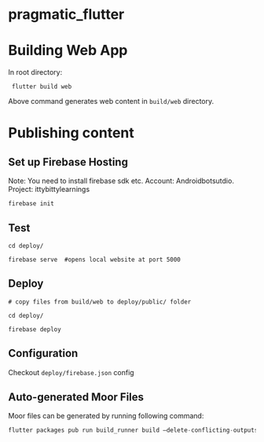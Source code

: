 # pragmatic_flutter

# Building Web App

In root directory:

```
 flutter build web
```

Above command generates web content in `build/web` directory.

# Publishing content

## Set up Firebase Hosting

Note: You need to install firebase sdk etc.
Account: Androidbotsutdio.
Project: ittybittylearnings

```
firebase init
```

## Test

```
cd deploy/

firebase serve  #opens local website at port 5000

```

## Deploy

```
# copy files from build/web to deploy/public/ folder

cd deploy/

firebase deploy
```

## Configuration

Checkout `deploy/firebase.json` config

## Auto-generated Moor Files

Moor files can be generated by running following command:

```dart
flutter packages pub run build_runner build –delete-conflicting-outputs
```